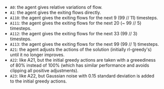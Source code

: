 - `A0`: the agent gives relative variations of flow.
- `A1`: the agent gives the exiting flows directly.
- `A110`: the agent gives the exiting flows for the next 9 (99 // 11) timesteps.
- `A111`: the agent gives the exiting flows for the next 20 (~ 99 // 5) timesteps.
- `A112`: the agent gives the exiting flows for the next 33 (99 // 3) timesteps.
- `A113`: the agent gives the exiting flows for the next 99 (99 // 1) timesteps.
- `A21`: the agent adjusts the actions of the solution (initially rl-greedy's) until it no longer improves.
- `A22`: like A21, but the initial greedy actions are taken with a greeediness of 80% instead of 100%
(which has similar performance and avoids clipping all positive adjustments).
- `A23`: like A22, but Gaussian noise with 0.15 standard deviation is added to the initial greedy actions.